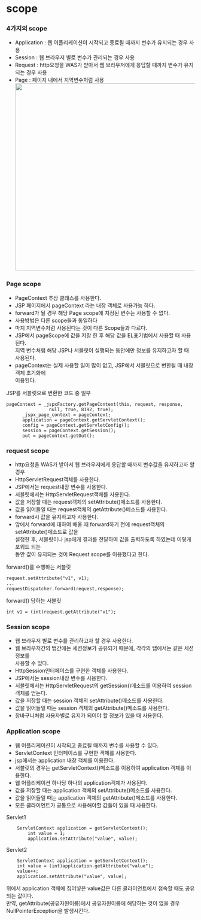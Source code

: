 # scope

### 4가지의 scope
- Application : 웹 어플리케이션이 시작되고 종료될 때까지 변수가 유지되는 경우 사용
- Session : 웹 브라우저 별로 변수가 관리되는 경우 사용
- Request : http요청을 WAS가 받아서 웹 브라우저에게 응답할 때까지 변수가 유지되는 경우 사용
- Page : 페이지 내에서 지역변수처럼 사용<br>
<img src="https://github.com/JMsuper/boostcourse_web_backend/blob/main/img/JSP%20scope.png" width=500><br>

### Page scope
- PageContext 추상 클래스를 사용한다.
- JSP 페이지에서 pageContext 라는 내장 객체로 사용가능 하다.
- forward가 될 경우 해당 Page scope에 지정된 변수는 사용할 수 없다.
- 사용방법은 다른 scope들과 동일하다
- 마치 지역변수처럼 사용된다는 것이 다른 Scope들과 다르다.
- JSP에서 pageScope에 값을 저장 한 후 해당 값을 EL표기법에서 사용할 때 사용된다.<br>
  지역 변수처럼 해당 JSP나 서블릿이 실행되는 동안에만 정보를 유지하고자 할 때 사용된다.
- pageContext는 실제 사용할 일이 많이 없고, JSP에서 서블릿으로 변환될 때 내장 객체 초기화에<br>
  이용된다.

JSP를 서블릿으로 변환한 코드 중 일부
```
pageContext = _jspxFactory.getPageContext(this, request, response,
      			null, true, 8192, true);
      _jspx_page_context = pageContext;
      application = pageContext.getServletContext();
      config = pageContext.getServletConfig();
      session = pageContext.getSession();
      out = pageContext.getOut();
```

### request scope
- http요청을 WAS가 받아서 웹 브라우저에게 응답할 때까지 변수값을 유지하고자 할 경우
- HttpServletRequest객체를 사용한다.
- JSP에서는 request내장 변수를 사용한다.
- 서블릿에서는 HttpServletRequest객체를 사용한다.
- 값을 저장할 때는 request객체의 setAttribute()메소드를 사용한다.
- 값을 읽어들일 때는 request객체의 getAttribute()메소드를 사용한다.
- forward시 값을 유지하고자 사용한다.
- 앞에서 forward에 대하여 배울 때 forward하기 전에 request객체의 setAttribute()메소드로 값을<br>
  설정한 후, 서블릿이나 jsp에게 결과를 전달하여 값을 출력하도록 하였는데 이렇게 포워드 되는<br>
  동안 값이 유지되는 것이 Request scope를 이용했다고 한다.

forward()를 수행하는 서블릿
```
request.setAttribute("v1", v1);
...
requestDispatcher.forward(request,response);
```
forward() 당하는 서블릿
```
int v1 = (int)request.getAttribute("v1");
```

### Session scope
- 웹 브라우저 별로 변수를 관리하고자 할 경우 사용한다.
- 웹 브라우저간의 탭간에는 세션정보가 공유되기 때문에, 각각의 탭에서는 같은 세션정보를<br>
  사용할 수 있다.
- HttpSession인터페이스를 구현한 객체를 사용한다.
- JSP에서는 session내장 변수를 사용한다.
- 서블릿에서는 HttpServletRequest의 getSession()메소드를 이용하여 session객체를 얻는다.
- 값을 저장할 때는 session 객체의 setAttribute()메소드를 사용한다.
- 값을 읽어들일 때는 session 객체의 getAttribute()메소드를 사용한다.
- 장바구니처럼 사용자별로 유지가 되어야 할 정보가 있을 때 사용한다.

### Application scope
- 웹 어플리케이션이 시작되고 종료될 때까지 변수를 사용할 수 있다.
- ServletContext 인터페이스를 구현한 객체를 사용한다.
- jsp에서는 application 내장 객체를 이용한다.
- 서블릿의 경우는 getServletContext()메소드를 이용하여 application 객체를 이용한다.
- 웹 어플리케이션 하나당 하나의 application객체가 사용된다.
- 값을 저장할 때는 application 객체의 setAttribute()메소드를 사용한다.
- 값을 읽어들일 때는 application 객체의 getAttribute()메소드를 사용한다.
- 모든 클라이언트가 공통으로 사용해야할 값들이 있을 때 사용한다.

Servlet1
```
    ServletContext application = getServletContext();
		int value = 1;
		application.setAttribute("value", value);
```
Servlet2
```
    ServletContext application = getServletContext();
    int value = (int)application.getAttribute("value");
    value++;
    application.setAttribute("value", value);
```
위에서 application 객체에 집어넣은 value값은 다른 클라이언트에서 접속할 때도 공유되는 값이다.<br>
만약, getAttribute(공유자원이름)에서 공유자원이름에 해당하는 것이 없을 경우<br>
NullPointerException을 발생시킨다. 








